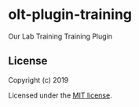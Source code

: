 # olt-plugin-training
Our Lab Training Training Plugin

## License

Copyright (c) 2019

Licensed under the [MIT license](LICENSE).